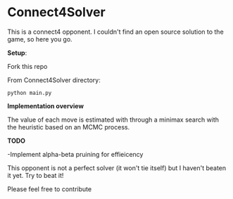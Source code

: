 # Connect4Solver

This is a connect4 opponent. I couldn't find an open source solution to the game, so here you go.

<b>Setup</b>:

Fork this repo

From Connect4Solver directory: 
```
python main.py
```


<b>Implementation overview</b>

  The value of each move is estimated with through a minimax search with the heuristic based on an MCMC process. 
  
<b>TODO</b>

-Implement alpha-beta pruining for effieicency 



This opponent is not a perfect solver (it won't tie itself) but I haven't beaten it yet. Try to beat it!


Please feel free to contribute
